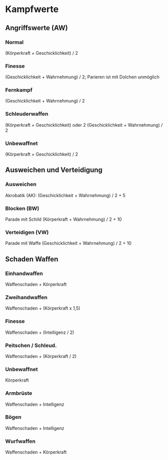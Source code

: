 # Kampfwerte

## Angriffswerte (AW)

### Normal

(Körperkraft + Geschicklichkeit) / 2

### Finesse

(Geschicklichkeit + Wahrnehmung) / 2; Parieren ist mit Dolchen unmöglich

### Fernkampf

(Geschicklichkeit + Wahrnehmung) / 2

### Schleuderwaffen

(Körperkraft + Geschicklichkeit) oder 2 (Geschicklichkeit + Wahrnehmung) / 2

### Unbewaffnet

(Körperkraft + Geschicklichkeit) / 2

## Ausweichen und Verteidigung

### Ausweichen

Akrobatik (AK): (Geschicklichkeit + Wahrnehmung) / 2 + 5

### Blocken (BW)

Parade mit Schild (Körperkraft + Wahrnehmung) / 2 + 10

### Verteidigen (VW)

Parade mit Waffe (Geschicklichkeit + Wahrnehmung) / 2 + 10

## Schaden Waffen

### Einhandwaffen

Waffenschaden + Körperkraft

### Zweihandwaffen

Waffenschaden + (Körperkraft x 1,5)

### Finesse

Waffenschaden + (Intelligenz / 2)

### Peitschen / Schleud.

Waffenschaden + (Körperkraft / 2)

### Unbewaffnet

Körperkraft

### Armbrüste

Waffenschaden + Intelligenz

### Bögen

Waffenschaden + Intelligenz

### Wurfwaffen

Waffenschaden + Körperkraft